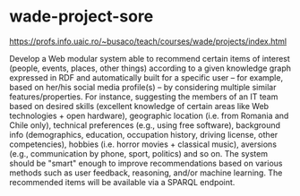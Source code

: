 # wade-project-sore
https://profs.info.uaic.ro/~busaco/teach/courses/wade/projects/index.html


Develop a Web modular system able to recommend certain items of interest (people, events, places, other things) according to a given knowledge graph expressed in RDF and automatically built for a specific user – for example, based on her/his social media profile(s) – by considering multiple similar features/properties. For instance, suggesting the members of an IT team based on desired skills (excellent knowledge of certain areas like Web technologies + open hardware), geographic location (i.e. from Romania and Chile only), technical preferences (e.g., using free software), background info (demographics, education, occupation history, driving license, other competencies), hobbies (i.e. horror movies + classical music), aversions (e.g., communication by phone, sport, politics) and so on. The system should be "smart" enough to improve recommendations based on various methods such as user feedback, reasoning, and/or machine learning. The recommended items will be available via a SPARQL endpoint.
